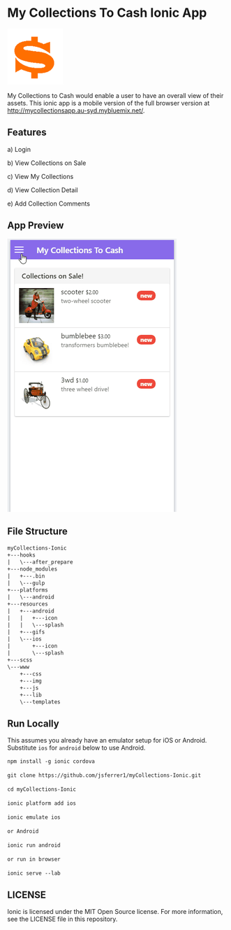 # My Collections To Cash Ionic App

<img src="www/img/ionic.png" alt="myCollections"><br>

My Collections to Cash would enable a user to have an overall view of their assets. This ionic app is a mobile version of the full browser version at http://mycollectionsapp.au-syd.mybluemix.net/.


## Features 

a) Login

b) View Collections on Sale

c) View My Collections

d) View Collection Detail

e) Add Collection Comments


## App Preview


<!-- GIF of Android app -->
<img src="resources/gifs/myCollections-android.gif" alt="android"><br>


## File Structure

```
myCollections-Ionic
+---hooks
|   \---after_prepare
+---node_modules
|   +---.bin
|   \---gulp
+---platforms
|   \---android
+---resources
|   +---android
|   |   +---icon
|   |   \---splash
|   +---gifs
|   \---ios
|       +---icon
|       \---splash
+---scss
\---www
    +---css
    +---img
    +---js
    +---lib
    \---templates
```


## Run Locally

This assumes you already have an emulator setup for iOS or Android. Substitute `ios` for `android` below to use Android.

    npm install -g ionic cordova

    git clone https://github.com/jsferrer1/myCollections-Ionic.git

    cd myCollections-Ionic

    ionic platform add ios

    ionic emulate ios

    or Android

    ionic run android

    or run in browser

    ionic serve --lab


## LICENSE

Ionic is licensed under the MIT Open Source license. For more information, see the LICENSE file in this repository.

